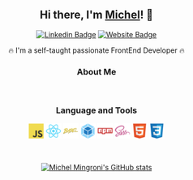 <div align="center">
<h2>
Hi there, I'm <a href="https://michelfcm.github.io/" target="_blank" rel="noreferrer">Michel</a>! 👋
</h3>

[![Linkedin Badge](https://img.shields.io/badge/-LinkedIn-0e76a8?style=flat&logo=Linkedin&logoColor=white)](https://linkedin.com/in/michel-mingroni)
[![Website Badge](https://img.shields.io/badge/Website-3b5998?style=flat&logo=google-chrome&logoColor=white)](https://michelfcm.github.io/)

🔥 I'm a self-taught passionate FrontEnd Developer 🔥

### About Me

&nbsp;

### Language and Tools

<img height="30" src="https://raw.githubusercontent.com/devicons/devicon/master/icons/javascript/javascript-original.svg" alt="javascript">
<img height="30" src="https://raw.githubusercontent.com/devicons/devicon/master/icons/react/react-original.svg" alt="react">
<img height="30" src="https://raw.githubusercontent.com/devicons/devicon/master/icons/babel/babel-original.svg" alt="babel">
<img height="30" src="https://raw.githubusercontent.com/devicons/devicon/master/icons/webpack/webpack-original.svg" alt="webpack">
<img height="30" src="https://raw.githubusercontent.com/devicons/devicon/master/icons/npm/npm-original-wordmark.svg" alt="npm">
<img height="30" src="https://raw.githubusercontent.com/devicons/devicon/master/icons/sass/sass-original.svg" alt="sass">
<img height="30" src="https://raw.githubusercontent.com/devicons/devicon/master/icons/html5/html5-original.svg" alt="html5">
<img height="30" src="https://raw.githubusercontent.com/devicons/devicon/master/icons/css3/css3-original.svg" alt="css3">

&nbsp;

[![Michel Mingroni's GitHub stats](https://github-readme-stats.vercel.app/api?username=michelfcm&count_private=true&show_icons=true&title_color=39d353&text_color=c9d1d9&icon_color=58a6ff&bg_color=11151c)](https://github.com/michelfcm/github-readme-stats)

</div>
